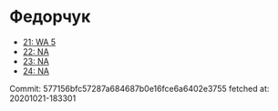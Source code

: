 # Федорчук
- [21: WA 5](21.md)
- [22: NA](22.md)
- [23: NA](23.md)
- [24: NA](24.md)

Commit: 577156bfc57287a684687b0e16fce6a6402e3755
 fetched at: 20201021-183301

